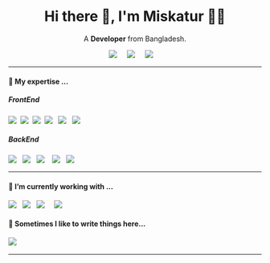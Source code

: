 <h1 align='center'> Hi there 👋, I'm Miskatur 🧛‍♂️</h1>

<p align='center'>
 A <b>Developer</b> from Bangladesh.
</p>

<!-- <p align='center'>
  <a href="#"><img src="https://visitor-badge.glitch.me/badge?page_id=StefanyVasc.StefanyVasc"></a>
</p> -->


<p align='center'>
  <a href="https://twitter.com/Rahmn_misk"><img src="https://img.shields.io/badge/twitter-%231DA1F2.svg?&style=for-the-badge&logo=twitter&logoColor=white" /></a>&nbsp;&nbsp;&nbsp;&nbsp;
  <a href="mailto:mdrahmanmiskatur@gmail.com?subject=Olá%20Stefany"><img src="https://img.shields.io/badge/gmail-%23D14836.svg?&style=for-the-badge&logo=gmail&logoColor=white" /></a>&nbsp;&nbsp;&nbsp;&nbsp;
  <a href="linkedin.com/in/miskaturrahman/">
  <img src="https://img.shields.io/badge/linkedin-%230077B5.svg?&style=for-the-badge&logo=linkedin&logoColor=white" /></a>&nbsp;&nbsp;&nbsp;&nbsp;
</p>


<hr>


<!--
**StefanyVasc/StefanyVasc** is a ✨ _special_ ✨ repository because its `README.md` (this file) appears on your GitHub profile.

Here are some ideas to get you started:

- 🔭 I’m currently working on ...
- 🌱 I’m currently learning ...
- 👯 I’m looking to collaborate on ...
- 🤔 I’m looking for help with ...
- 💬 Ask me about ...
- 📫 How to reach me: ...
- 😄 Pronouns: ...
- ⚡ Fun fact: ...
-->




<h4> 🔭 My expertise ...</h4>


<h5> FrontEnd</h5>
<p >
  <img src="https://img.shields.io/badge/html5%20-%23e34f26.svg?&style=for-the-badge&logo=html5&logoColor=white" />&nbsp;&nbsp;<img src="https://img.shields.io/badge/css3%20-%7952B3.svg?&style=for-the-badge&logo=css3&logoColor=white" />&nbsp;&nbsp;<img src="https://img.shields.io/badge/bootstrap%20-%230769ad.svg?&style=for-the-badge&logo=bootstrap&logoColor=white" />&nbsp;&nbsp;<img src="https://img.shields.io/badge/javascript%20-%23F7DF1E.svg?&style=for-the-badge&logo=javascript&logoColor=white" />&nbsp;&nbsp; <img src="https://img.shields.io/badge/react%20-%2361DAFB.svg?&style=for-the-badge&logo=react&logoColor=white" />&nbsp;&nbsp;&nbsp;<img src="https://img.shields.io/badge/material_ui%20-%23c21325.svg?&style=for-the-badge&logo=material_ui&logoColor=white" />&nbsp;&nbsp;&nbsp;
</p>


<h5>BackEnd</h5>
<p>
  <img src="https://img.shields.io/badge/node.js%20-%23339933.svg?&style=for-the-badge&logo=node.js&logoColor=white" />&nbsp;&nbsp;&nbsp;<img src="https://img.shields.io/badge/mongoDB%20-%2300979d.svg?&style=for-the-badge&logo=mongoDB&logoColor=white" />&nbsp;&nbsp;&nbsp;<img src="https://img.shields.io/badge/api%20-%23000000.svg?&style=for-the-badge&logo=api&logoColor=white" />&nbsp;&nbsp;&nbsp;
  <img src="https://img.shields.io/badge/express%20-%234d97ff.svg?&style=for-the-badge&logo=express&logoColor=white"/>&nbsp;&nbsp;&nbsp;<img src="https://img.shields.io/badge/firebase%20-%23e34f26.svg?&style=for-the-badge&logo=firebase&logoColor=white" />&nbsp;&nbsp;
</p>

<hr>

<h4>🌱 I’m currently working with ...</h4>
<p >
 <img src="https://img.shields.io/badge/python%20-%23c21325.svg?&style=for-the-badge&logo=python&logoColor=white" />&nbsp;&nbsp;&nbsp;<img src="https://img.shields.io/badge/React_Native%20-%23339933.svg?&style=for-the-badge&logo=React_Native&logoColor=white" />&nbsp;&nbsp;&nbsp;<img src="https://img.shields.io/badge/SQL-%230077B5.svg?&style=for-the-badge&logo=SQL&logoColor=white" />&nbsp;&nbsp;&nbsp;&nbsp;
 <img src="https://img.shields.io/badge/R%20-%23F7DF1E.svg?&style=for-the-badge&logo=R&logoColor=white" />&nbsp;&nbsp;
</p>


<p align='right'>
<h4>💬 Sometimes I like to write things here...</h4>
  <a href="https://medium.com/@rahmnmiskatur"><img src="https://img.shields.io/badge/medium-%2312100E.svg?&style=for-the-badge&logo=medium&logoColor=white" /></a>&nbsp;&nbsp;&nbsp;
</p>


<hr>

<br>
<!--
<p align="right">
  <a href="https://open.spotify.com/playlist/2w8GYqYdH6ve3g0nGcJcgE?si=7bCl8yynR2Saz4VPR6mDXQ"><img src="https://img.shields.io/badge/spotify-%231ED760.svg?&style=for-the-badge&logo=spotify&logoColor=white" /></a>&nbsp;&nbsp;&nbsp;
  <a href="steamcommunity.com/id/SteVasc/"><img src="https://img.shields.io/badge/Steam-%23000000.svg?&style=for-the-badge&logo=steam&logoColor=white" /></a>&nbsp;&nbsp;&nbsp;
  <h5 align="right">🎮 To have fun and spend time...</h5>
</p>-->


